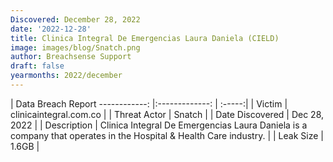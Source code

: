 ```yaml
---
Discovered: December 28, 2022
date: '2022-12-28'
title: Clinica Integral De Emergencias Laura Daniela (CIELD)
image: images/blog/Snatch.png
author: Breachsense Support
draft: false
yearmonths: 2022/december
---
```



| Data Breach Report
------------:     |:-------------:    | :-----:|
| Victim      | clinicaintegral.com.co      | 
| Threat Actor      | Snatch      | 
| Date Discovered      | Dec 28, 2022      | 
| Description      | Clinica Integral De Emergencias Laura Daniela is a company that operates in the Hospital & Health Care industry.      | 
| Leak Size      | 1.6GB      | 

